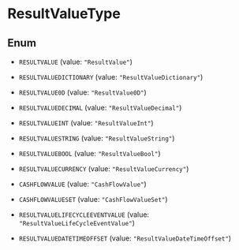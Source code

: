 

# ResultValueType

## Enum


* `RESULTVALUE` (value: `"ResultValue"`)

* `RESULTVALUEDICTIONARY` (value: `"ResultValueDictionary"`)

* `RESULTVALUE0D` (value: `"ResultValue0D"`)

* `RESULTVALUEDECIMAL` (value: `"ResultValueDecimal"`)

* `RESULTVALUEINT` (value: `"ResultValueInt"`)

* `RESULTVALUESTRING` (value: `"ResultValueString"`)

* `RESULTVALUEBOOL` (value: `"ResultValueBool"`)

* `RESULTVALUECURRENCY` (value: `"ResultValueCurrency"`)

* `CASHFLOWVALUE` (value: `"CashFlowValue"`)

* `CASHFLOWVALUESET` (value: `"CashFlowValueSet"`)

* `RESULTVALUELIFECYCLEEVENTVALUE` (value: `"ResultValueLifeCycleEventValue"`)

* `RESULTVALUEDATETIMEOFFSET` (value: `"ResultValueDateTimeOffset"`)



